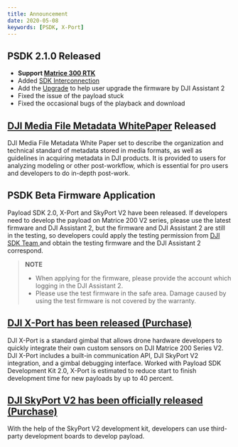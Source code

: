 ```yaml
---
title: Announcement 
date: 2020-05-08
keywords: [PSDK, X-Port]
---
```


## PSDK 2.1.0 Released
*  **Support [Matrice 300 RTK](https://www.dji.com/matrice-300)**
* Added [SDK Interconnection](../basicfunction/SDK-mop.html)
* Add the [Upgrade](../basicfunction/upgrade.html) to help user upgrade the firmware by DJI Assistant 2
* Fixed the issue of the payload stuck 
* Fixed the occasional bugs of the playback and download 

## <a href="https://terra-1-g.djicdn.com/71a7d383e71a4fb8887a310eb746b47f/general/DJI_Media_File_Metadata_WhitePaper.zip">DJI Media File Metadata WhitePaper</a> Released
DJI Media File Metadata White Paper set to describe the organization and technical standard of metadata stored in media formats, as well as guidelines in acquiring metadata in DJI products. It is provided to users for analyzing modeling or other post-workflow, which is essential for pro users and developers to do in-depth post-work.

## PSDK Beta Firmware Application 
Payload SDK 2.0, X-Port and SkyPort V2 have been released. If developers need to develop the payload on Matrice 200 V2 series, please use the latest firmware and DJI Assistant 2, but the firmware and DJI Assistant 2 are still in the testing, so developers could apply the testing permission from <a href="mailto:dev@dji.com"> DJI SDK Team </a> and obtain the testing firmware and the DJI Assistant 2 correspond.

> **NOTE**
> * When applying for the firmware, please provide the account which logging in the DJI Assistant 2.
> * Please use the test firmware in the safe area. Damage caused by using the test firmware is not covered by the warranty.

## <font color=#1fA3f6> <a href="https://store.dji.com/product/dji-x-port"> DJI X-Port has been released (Purchase) </a> </font>
DJI X-Port is a standard gimbal that allows drone hardware developers to quickly integrate their own custom sensors on DJI Matrice 200 Series V2. DJI X-Port includes a built-in communication API, DJI SkyPort V2 integration, and a gimbal debugging interface. Worked with Payload SDK Development Kit 2.0, X-Port is estimated to reduce start to finish development time for new payloads by up to 40 percent.

## <font color=#1fA3f6> <a href="https://store.dji.com/product/psdk-development-kit-v2"> DJI SkyPort V2 has been officially released (Purchase) </a> </font>
With the help of the SkyPort V2 development kit, developers can use third-party development boards to develop payload.